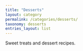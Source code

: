 ```yaml
---
title: "Desserts"
layout: category
permalink: /categories/desserts/
taxonomy: desserts
entries_layout: list
---
```


Sweet treats and dessert recipes.